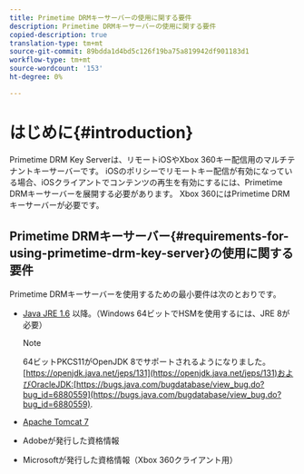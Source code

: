 ```yaml
---
title: Primetime DRMキーサーバーの使用に関する要件
description: Primetime DRMキーサーバーの使用に関する要件
copied-description: true
translation-type: tm+mt
source-git-commit: 89bdda1d4bd5c126f19ba75a819942df901183d1
workflow-type: tm+mt
source-wordcount: '153'
ht-degree: 0%

---
```



# はじめに{#introduction}

Primetime DRM Key Serverは、リモートiOSやXbox 360キー配信用のマルチテナントキーサーバーです。 iOSのポリシーでリモートキー配信が有効になっている場合、iOSクライアントでコンテンツの再生を有効にするには、Primetime DRMキーサーバーを展開する必要があります。 Xbox 360にはPrimetime DRMキーサーバーが必要です。

## Primetime DRMキーサーバー{#requirements-for-using-primetime-drm-key-server}の使用に関する要件

Primetime DRMキーサーバーを使用するための最小要件は次のとおりです。

* [Java JRE 1.6](https://www.oracle.com/technetwork/java/javase/downloads/index.html) 以降。（Windows 64ビットでHSMを使用するには、JRE 8が必要）

   >[!NOTE]
   >
   >64ビットPKCS11がOpenJDK 8でサポートされるようになりました。[https://openjdk.java.net/jeps/131](https://openjdk.java.net/jeps/131)およびOracleJDK:[https://bugs.java.com/bugdatabase/view_bug.do?bug_id=6880559](https://bugs.java.com/bugdatabase/view_bug.do?bug_id=6880559).

* [Apache Tomcat 7](https://tomcat.apache.org)
* Adobeが発行した資格情報
* Microsoftが発行した資格情報（Xbox 360クライアント用）